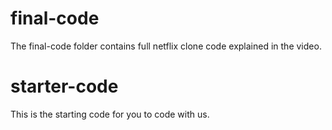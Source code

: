 # final-code
The final-code folder contains full netflix clone code explained in the video.

# starter-code
This is the starting code for you to code with us.